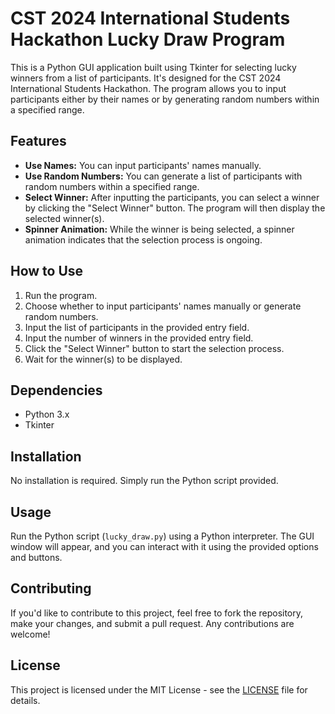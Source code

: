 # CST 2024 International Students Hackathon Lucky Draw Program

This is a Python GUI application built using Tkinter for selecting lucky winners from a list of participants. It's designed for the CST 2024 International Students Hackathon. The program allows you to input participants either by their names or by generating random numbers within a specified range. 

## Features

- **Use Names:** You can input participants' names manually.
- **Use Random Numbers:** You can generate a list of participants with random numbers within a specified range.
- **Select Winner:** After inputting the participants, you can select a winner by clicking the "Select Winner" button. The program will then display the selected winner(s).
- **Spinner Animation:** While the winner is being selected, a spinner animation indicates that the selection process is ongoing.

## How to Use

1. Run the program.
2. Choose whether to input participants' names manually or generate random numbers.
3. Input the list of participants in the provided entry field.
4. Input the number of winners in the provided entry field.
5. Click the "Select Winner" button to start the selection process.
6. Wait for the winner(s) to be displayed.

## Dependencies

- Python 3.x
- Tkinter

## Installation

No installation is required. Simply run the Python script provided.

## Usage

Run the Python script (`lucky_draw.py`) using a Python interpreter. The GUI window will appear, and you can interact with it using the provided options and buttons.

## Contributing

If you'd like to contribute to this project, feel free to fork the repository, make your changes, and submit a pull request. Any contributions are welcome!

## License

This project is licensed under the MIT License - see the [LICENSE](LICENSE) file for details.

